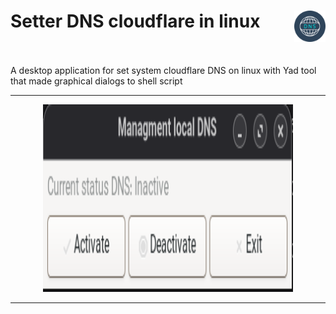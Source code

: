 # Setter DNS cloudflare in linux <img src="Assets/dns.png" width="50" height="50" align="right"/><br><br>
A desktop application for set system cloudflare DNS on linux with Yad tool that made graphical dialogs to shell script

<hr>
<p align="center">
  <img src="Assets/Preview_App.png" width="400" height="300" />
</p>
<hr>
